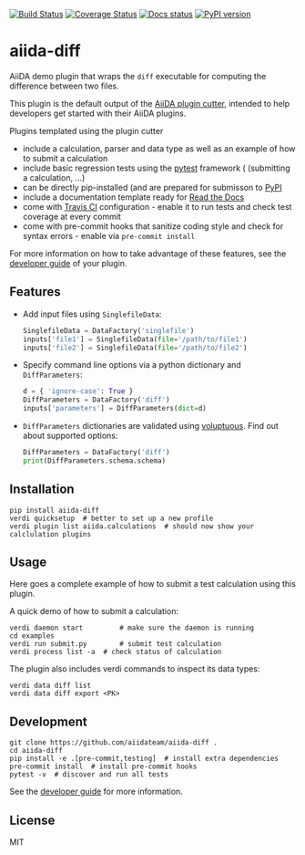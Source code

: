 [![Build Status](https://travis-ci.org/aiidateam/aiida-diff.svg?branch=master)](https://travis-ci.org/aiidateam/aiida-diff)
[![Coverage Status](https://coveralls.io/repos/github/aiidateam/aiida-diff/badge.svg?branch=master)](https://coveralls.io/github/aiidateam/aiida-diff?branch=master)
[![Docs status](https://readthedocs.org/projects/aiida-diff/badge)](http://aiida-diff.readthedocs.io/)
[![PyPI version](https://badge.fury.io/py/aiida-diff.svg)](https://badge.fury.io/py/aiida-diff)

# aiida-diff

AiiDA demo plugin that wraps the `diff` executable for computing the difference between two files.

This plugin is the default output of the
[AiiDA plugin cutter](https://github.com/aiidateam/aiida-plugin-cutter),
intended to help developers get started with their AiiDA plugins.

Plugins templated using the plugin cutter

* include a calculation, parser and data type as well as an example of
  how to submit a calculation
* include basic regression tests using the [pytest](https://docs.pytest.org/en/latest/) framework ( (submitting a calculation, ...)
* can be directly pip-installed (and are prepared for submisson to [PyPI](https://pypi.org/)
* include a documentation template ready for [Read the Docs](http://aiida-diff.readthedocs.io/en/latest/)
* come with [Travis CI](https://travis-ci.org) configuration - enable it to run tests and check test coverage at every commit
* come with pre-commit hooks that sanitize coding style and check for syntax errors - enable via `pre-commit install`

For more information on how to take advantage of these features,
see the [developer guide](https://aiida-diff.readthedocs.io/en/latest/developer_guide) of your plugin.


## Features

 * Add input files using `SinglefileData`:
   ```python
   SinglefileData = DataFactory('singlefile')
   inputs['file1'] = SinglefileData(file='/path/to/file1')
   inputs['file2'] = SinglefileData(file='/path/to/file2')
   ```

 * Specify command line options via a python dictionary and `DiffParameters`:
   ```python
   d = { 'ignore-case': True }
   DiffParameters = DataFactory('diff')
   inputs['parameters'] = DiffParameters(dict=d)
   ```

 * `DiffParameters` dictionaries are validated using [voluptuous](https://github.com/alecthomas/voluptuous).
   Find out about supported options:
   ```python
   DiffParameters = DataFactory('diff')
   print(DiffParameters.schema.schema)
   ```

## Installation

```shell
pip install aiida-diff
verdi quicksetup  # better to set up a new profile
verdi plugin list aiida.calculations  # should now show your calclulation plugins
```


## Usage

Here goes a complete example of how to submit a test calculation using this plugin.

A quick demo of how to submit a calculation:
```shell
verdi daemon start         # make sure the daemon is running
cd examples
verdi run submit.py        # submit test calculation
verdi process list -a  # check status of calculation
```

The plugin also includes verdi commands to inspect its data types:
```shell
verdi data diff list
verdi data diff export <PK>
```

## Development

```shell
git clone https://github.com/aiidateam/aiida-diff .
cd aiida-diff
pip install -e .[pre-commit,testing]  # install extra dependencies
pre-commit install  # install pre-commit hooks
pytest -v  # discover and run all tests
```

See the [developer guide](http://aiida-diff.readthedocs.io/en/latest/developer_guide/index.html) for more information.

## License

MIT


